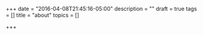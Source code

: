 +++
date = "2016-04-08T21:45:16-05:00"
description = ""
draft = true
tags = []
title = "about"
topics = []

+++

